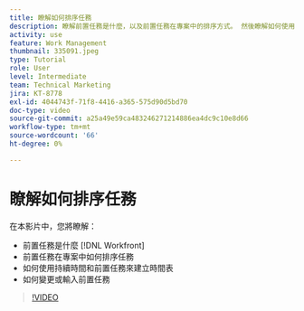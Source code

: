 ```yaml
---
title: 瞭解如何排序任務
description: 瞭解前置任務是什麼，以及前置任務在專案中的排序方式。 然後瞭解如何使用持續時間和前置任務來建立時間表。
activity: use
feature: Work Management
thumbnail: 335091.jpeg
type: Tutorial
role: User
level: Intermediate
team: Technical Marketing
jira: KT-8778
exl-id: 4044743f-71f8-4416-a365-575d90d5bd70
doc-type: video
source-git-commit: a25a49e59ca483246271214886ea4dc9c10e8d66
workflow-type: tm+mt
source-wordcount: '66'
ht-degree: 0%

---
```


# 瞭解如何排序任務

在本影片中，您將瞭解：

* 前置任務是什麼 [!DNL  Workfront]
* 前置任務在專案中如何排序任務
* 如何使用持續時間和前置任務來建立時間表
* 如何變更或輸入前置任務

>[!VIDEO](https://video.tv.adobe.com/v/335091/?quality=12&learn=on)

<!---
Learn more urls
There’s a lot more you can learn about predecessors, such as dependency type and lag. [!DNL Workfront] recommends getting the basics down first, then pulling those other features into your project planning. If you’re curious, here are some articles about additional functionality.
Overview of task predecessors
Create predecessor relationships by chaining tasks
Creating a predecessor relationship on the task list
Overview of lag types
Overview of task dependency types
--->
